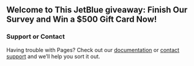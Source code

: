 ## Welcome to This JetBlue giveaway: Finish Our Survey and Win a $500  Gift Card Now!	

<center><div id="interact-61e2f4bfc76b5200189e6f5d"></div><script>var app_61e2f4bfc76b5200189e6f5d;(function(d, t){var s=d.createElement(t),options={"appId":"61e2f4bfc76b5200189e6f5d","width":"800","height":"800","async":true,"host":"quiz.tryinteract.com","no_cover":true,"redirect_host":true, "footer":"show"};s.src='https://i.tryinteract.com/embed/app.js';s.onload=s.onreadystatechange=function(){var rs=this.readyState;if(rs)if(rs!='complete')if(rs!='loaded')return;try{app_61e2f4bfc76b5200189e6f5d=new InteractApp();app_61e2f4bfc76b5200189e6f5d.initialize(options);app_61e2f4bfc76b5200189e6f5d.display();}catch(e){}};var scr=d.getElementsByTagName(t)[0],par=scr.parentNode;par.insertBefore(s,scr);})(document,'script');</script></center>

### Support or Contact

Having trouble with Pages? Check out our [documentation](https://docs.github.com/categories/github-pages-basics/) or [contact support](https://support.github.com/contact) and we’ll help you sort it out.
